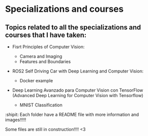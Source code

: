 # Specializations and courses

## Topics related to all the specializations and courses that I have taken:

- Fisrt Principles of Computer Vision:
  - Camera and Imaging	
  - Features and Boundaries

- ROS2 Self Driving Car with Deep Learning and Computer Vision:
  - Docker example

- Deep Learning Avanzado para Computer Vision con TensorFlow (Advanced Deep Learning for Computer Vision with Tensorflow)
  - MNIST Classification

:shipit: Each folder have a README file with more information and images!!!!! 

Some files are still in construction!!!! <3 
